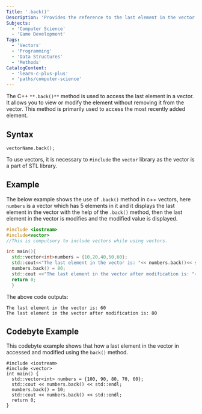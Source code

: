 ```yaml
---
Title: '.back()'
Description: 'Provides the reference to the last element in the vector.'
Subjects:
  - 'Computer Science'
  - 'Game Development'
Tags:
  - 'Vectors'
  - 'Programming'
  - 'Data Structures'
  - 'Methods'
CatalogContent:
  - 'learn-c-plus-plus'
  - 'paths/computer-science'
---
```


The C++ `**.back()**` method is used to access the last element in a vector. It allows you to view or modify the element without removing it from the vector. This method is primarily used to access the most recently added element.

## Syntax

```pseudo
vectorName.back();
```
To use vectors, it is necessary to `#include` the `vector` library as the vector is a part of STL library.

## Example
The below example shows the use of `.back()` method in c++ vectors, here `numbers` is a vector which has 5 elements in it and it displays the last element in the vector with the help of the `.back()` method, then the last element in the vector is modifies and the modified value is displayed. 

```cpp
#include <iostream>
#include<vector> 
//This is compulsory to include vectors while using vectors.

int main(){
  std::vector<int>numbers = {10,20,40,50,60};
  std::cout<<"The last element in the vector is: "<< numbers.back()<< std::endl;
  numbers.back() = 80;
  std::cout <<"The last element in the vector after modification is: "<<numbers.back() <<std::endl;
  return 0;
  }
```
The above code outputs:
```shell
The last element in the vector is: 60
The last element in the vector after modification is: 80
```

## Codebyte Example

This codebyte example shows that how a last element in the vector in accessed and modified using the `back()` method.

```codebyte/cpp
#include <iostream>
#include <vector>
int main() {
  std::vector<int> numbers = {100, 90, 80, 70, 60};
  std::cout << numbers.back() << std::endl; 
  numbers.back() = 10;
  std::cout << numbers.back() << std::endl; 
  return 0;
}
```
